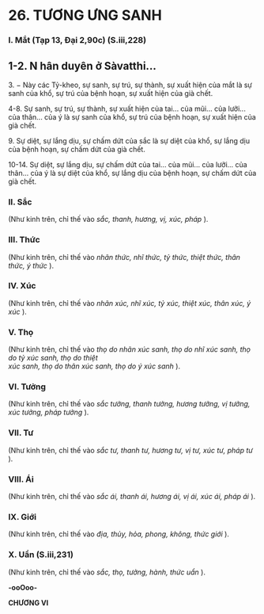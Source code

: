 # 26. TƯƠNG ƯNG SANH

### I. Mắt (Tạp 13, Ðại 2,90c) (S.iii,228)
## 1-2. N hân duyên ở Sàvatthi...

3\. − Này các Tỷ-kheo, sự sanh, sự trú, sự thành, sự xuất hiện của mắt là sự sanh của khổ, sự trú của
bệnh hoạn, sự xuất hiện của già chết.

4-8. Sự sanh, sự trú, sự thành, sự xuất hiện của tai... của mũi... của lưỡi... của thân... của ý là sự sanh của
khổ, sự trú của bệnh hoạn, sự xuất hiện của già chết.

9\. Sự diệt, sự lắng dịu, sự chấm dứt của sắc là sự diệt của khổ, sự lắng dịu của bệnh hoạn, sự chấm dứt
của già chết.

10-14. Sự diệt, sự lắng dịu, sự chấm dứt của tai... của mũi... của lưỡi... của thân... của ý là sự diệt của
khổ, sự lắng dịu của bệnh hoạn, sự chấm dứt của già chết.

### II. Sắc

(Như kinh trên, chỉ thế vào _sắc, thanh, hương, vị, xúc, pháp_ ).

### III. Thức

(Như kinh trên, chỉ thế vào _nhãn thức, nhĩ thức, tỷ thức, thiệt thức, thân thức, ý thức_ ).

### IV. Xúc

(Như kinh trên, chỉ thế vào _nhãn xúc, nhĩ xúc, tỷ xúc, thiệt xúc, thân xúc, ý xúc_ ).

### V. Thọ

(Như kinh trên, chỉ thế vào _thọ do nhãn xúc sanh, thọ do nhĩ xúc sanh, thọ do tỷ xúc sanh, thọ do thiệt_\
_xúc sanh, thọ do thân xúc sanh, thọ do ý xúc sanh_ ).

### VI. Tưởng

(Như kinh trên, chỉ thế vào _sắc tưởng, thanh tưởng, hương tưởng, vị tưởng, xúc tưởng, pháp tưởng_ ).

### VII. Tư

(Như kinh trên, chỉ thế vào _sắc tư, thanh tư, hương tư, vị tư, xúc tư, pháp tư_ ).

### VIII. Ái

(Như kinh trên, chỉ thế vào _sắc ái, thanh ái, hương ái, vị ái, xúc ái, pháp ái_ ).

### IX. Giới

(Như kinh trên, chỉ thế vào _địa, thủy, hỏa, phong, không, thức giới_ ).

### X. Uẩn (S.iii,231)

(Như kinh trên, chỉ thế vào _sắc, thọ, tưởng, hành, thức uẩn_ ).

**-ooOoo-**

**CHƯƠNG VI**
